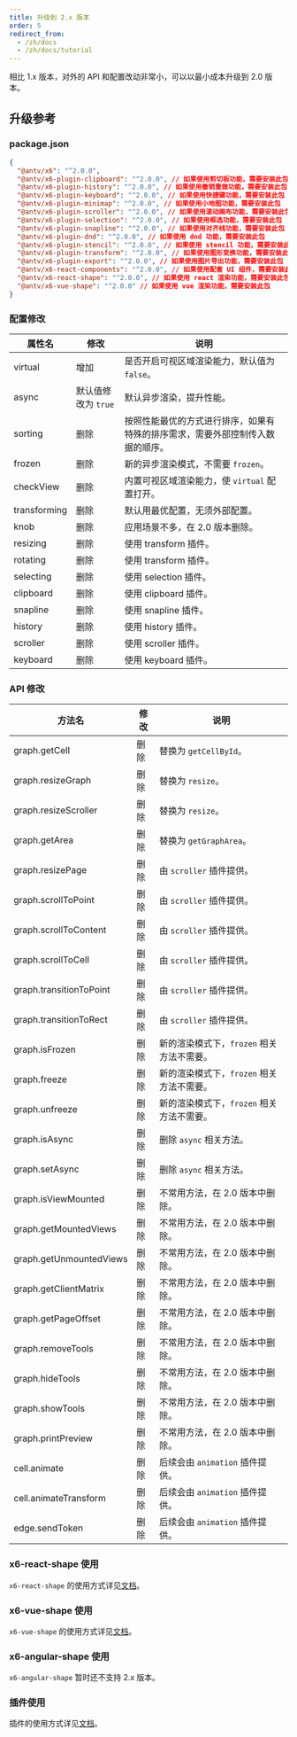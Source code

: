 ```yaml
---
title: 升级到 2.x 版本
order: 5
redirect_from:
  - /zh/docs
  - /zh/docs/tutorial
---
```


相比 1.x 版本，对外的 API 和配置改动非常小，可以以最小成本升级到 2.0 版本。

## 升级参考

### package.json

```json
{
  "@antv/x6": "^2.0.0",
  "@antv/x6-plugin-clipboard": "^2.0.0", // 如果使用剪切板功能，需要安装此包
  "@antv/x6-plugin-history": "^2.0.0", // 如果使用撤销重做功能，需要安装此包
  "@antv/x6-plugin-keyboard": "^2.0.0", // 如果使用快捷键功能，需要安装此包
  "@antv/x6-plugin-minimap": "^2.0.0", // 如果使用小地图功能，需要安装此包
  "@antv/x6-plugin-scroller": "^2.0.0", // 如果使用滚动画布功能，需要安装此包
  "@antv/x6-plugin-selection": "^2.0.0", // 如果使用框选功能，需要安装此包
  "@antv/x6-plugin-snapline": "^2.0.0", // 如果使用对齐线功能，需要安装此包
  "@antv/x6-plugin-dnd": "^2.0.0", // 如果使用 dnd 功能，需要安装此包
  "@antv/x6-plugin-stencil": "^2.0.0", // 如果使用 stencil 功能，需要安装此包
  "@antv/x6-plugin-transform": "^2.0.0", // 如果使用图形变换功能，需要安装此包
  "@antv/x6-plugin-export": "^2.0.0", // 如果使用图片导出功能，需要安装此包
  "@antv/x6-react-components": "^2.0.0", // 如果使用配套 UI 组件，需要安装此包
  "@antv/x6-react-shape": "^2.0.0", // 如果使用 react 渲染功能，需要安装此包
  "@antv/x6-vue-shape": "^2.0.0" // 如果使用 vue 渲染功能，需要安装此包
}
```

### 配置修改

| 属性名       | 修改                | 说明                                                                           |
| ------------ | ------------------- | ------------------------------------------------------------------------------ |
| virtual      | 增加                | 是否开启可视区域渲染能力，默认值为 `false`。                                   |
| async        | 默认值修改为 `true` | 默认异步渲染，提升性能。                                                       |
| sorting      | 删除                | 按照性能最优的方式进行排序，如果有特殊的排序需求，需要外部控制传入数据的顺序。 |
| frozen       | 删除                | 新的异步渲染模式，不需要 `frozen`。                                            |
| checkView    | 删除                | 内置可视区域渲染能力，使 `virtual` 配置打开。                                  |
| transforming | 删除                | 默认用最优配置，无须外部配置。                                                 |
| knob         | 删除                | 应用场景不多，在 2.0 版本删除。                                                |
| resizing     | 删除                | 使用 transform 插件。                                                          |
| rotating     | 删除                | 使用 transform 插件。                                                          |
| selecting    | 删除                | 使用 selection 插件。                                                          |
| clipboard    | 删除                | 使用 clipboard 插件。                                                          |
| snapline     | 删除                | 使用 snapline 插件。                                                           |
| history      | 删除                | 使用 history 插件。                                                            |
| scroller     | 删除                | 使用 scroller 插件。                                                           |
| keyboard     | 删除                | 使用 keyboard 插件。                                                           |

### API 修改

| 方法名                  | 修改 | 说明                                      |
| ----------------------- | ---- | ----------------------------------------- |
| graph.getCell           | 删除 | 替换为 `getCellById`。                    |
| graph.resizeGraph       | 删除 | 替换为 `resize`。                         |
| graph.resizeScroller    | 删除 | 替换为 `resize`。                         |
| graph.getArea           | 删除 | 替换为 `getGraphArea`。                   |
| graph.resizePage        | 删除 | 由 `scroller` 插件提供。                  |
| graph.scrollToPoint     | 删除 | 由 `scroller` 插件提供。                  |
| graph.scrollToContent   | 删除 | 由 `scroller` 插件提供。                  |
| graph.scrollToCell      | 删除 | 由 `scroller` 插件提供。                  |
| graph.transitionToPoint | 删除 | 由 `scroller` 插件提供。                  |
| graph.transitionToRect  | 删除 | 由 `scroller` 插件提供。                  |
| graph.isFrozen          | 删除 | 新的渲染模式下，`frozen` 相关方法不需要。 |
| graph.freeze            | 删除 | 新的渲染模式下，`frozen` 相关方法不需要。 |
| graph.unfreeze          | 删除 | 新的渲染模式下，`frozen` 相关方法不需要。 |
| graph.isAsync           | 删除 | 删除 `async` 相关方法。                   |
| graph.setAsync          | 删除 | 删除 `async` 相关方法。                   |
| graph.isViewMounted     | 删除 | 不常用方法，在 2.0 版本中删除。           |
| graph.getMountedViews   | 删除 | 不常用方法，在 2.0 版本中删除。           |
| graph.getUnmountedViews | 删除 | 不常用方法，在 2.0 版本中删除。           |
| graph.getClientMatrix   | 删除 | 不常用方法，在 2.0 版本中删除。           |
| graph.getPageOffset     | 删除 | 不常用方法，在 2.0 版本中删除。           |
| graph.removeTools       | 删除 | 不常用方法，在 2.0 版本中删除。           |
| graph.hideTools         | 删除 | 不常用方法，在 2.0 版本中删除。           |
| graph.showTools         | 删除 | 不常用方法，在 2.0 版本中删除。           |
| graph.printPreview      | 删除 | 不常用方法，在 2.0 版本中删除。           |
| cell.animate            | 删除 | 后续会由 `animation` 插件提供。           |
| cell.animateTransform   | 删除 | 后续会由 `animation` 插件提供。           |
| edge.sendToken          | 删除 | 后续会由 `animation` 插件提供。           |

### x6-react-shape 使用

`x6-react-shape` 的使用方式详见[文档](/zh/docs/tutorial/intermediate/react)。

### x6-vue-shape 使用

`x6-vue-shape` 的使用方式详见[文档](/zh/docs/tutorial/intermediate/vue)。

### x6-angular-shape 使用

`x6-angular-shape` 暂时还不支持 2.x 版本。

### 插件使用

插件的使用方式详见[文档](/zh/docs/tutorial/plugins/transform)。
